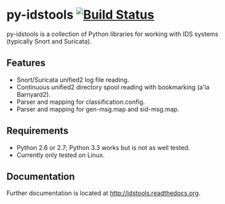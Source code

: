 # py-idstools [![Build Status](https://travis-ci.org/jasonish/py-idstools.png?branch=master)](https://travis-ci.org/jasonish/py-idstools)

py-idstools is a collection of Python libraries for working with IDS
systems (typically Snort and Suricata).

## Features

- Snort/Suricata unified2 log file reading.
- Continuous unified2 directory spool reading with bookmarking (a'la
  Barnyard2).
- Parser and mapping for classification.config.
- Parser and mapping for gen-msg.map and sid-msg.map.

## Requirements

- Python 2.6 or 2.7; Python 3.3 works but is not as well tested.
- Currently only tested on Linux.

## Documentation

Further documentation is located at http://idstools.readthedocs.org.

